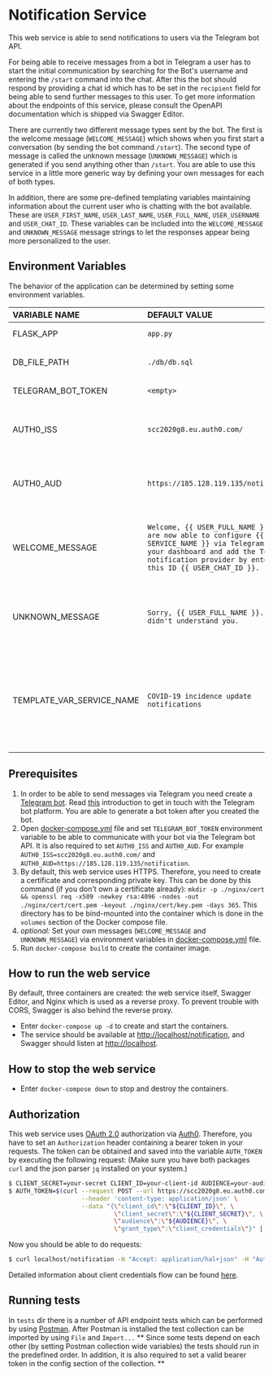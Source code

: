# Notification Service

This web service is able to send notifications to users via the Telegram bot API.

For being able to receive messages from a bot in Telegram a user has to start the initial communication by searching for the Bot's username and entering the `/start` command into the chat.
After this the bot should respond by providing a chat id which has to be set in the `recipient` field for being able to send further messages to this user.
To get more information about the endpoints of this service, please consult the OpenAPI documentation which is shipped via Swagger Editor.

There are currently two different message types sent by the bot. The first is the welcome message (`WELCOME_MESSAGE`) which shows when you
first start a conversation (by sending the bot command `/start`). The second type of message is called the unknown
message (`UNKNOWN_MESSAGE`) which is generated if you send anything other than `/start`. You are able to use this service in a little
more generic way by defining your own messages for each of both types.

In addition, there are some pre-defined templating variables maintaining information about the current user who is
chatting with the bot available. These are `USER_FIRST_NAME`, `USER_LAST_NAME`, `USER_FULL_NAME`, `USER_USERNAME` and
`USER_CHAT_ID`.
These variables can be included into the `WELCOME_MESSAGE` and `UNKNOWN_MESSAGE` message strings to let the responses appear being more personalized to the user.

## Environment Variables

The behavior of the application can be determined by setting some environment variables.

| VARIABLE NAME       | DEFAULT VALUE     | DESCRIPTION     |
| :------------- | :---------- | :----------- |
|  FLASK_APP | `app.py`  | Location of the Flask application    |
|  DB_FILE_PATH | `./db/db.sql`  | Location of the SQLite database file    |
|  TELEGRAM_BOT_TOKEN | `<empty>`  | Telegram Bot token   |
|  AUTH0_ISS | `scc2020g8.eu.auth0.com/`  | Token issuer. Required for Auth0 token based client credentials flow. |
|  AUTH0_AUD | `https://185.128.119.135/notification`  | Audience for the token. Required for Auth0 token based client credentials flow. |
|  WELCOME_MESSAGE | `Welcome, {{ USER_FULL_NAME }}! You are now able to configure {{ SERVICE_NAME }} via Telegram. Go to your dashboard and add the Telegram notification provider by entering this ID {{ USER_CHAT_ID }}.`  | Message the bot responds with after the user has started the conversation (bot command `/start`). |
|  UNKNOWN_MESSAGE | `Sorry, {{ USER_FULL_NAME }}. I didn't understand you.`  | Message the bot responds with after the user sent a message different from `/start`. |
|  TEMPLATE_VAR_SERVICE_NAME | `COVID-19 incidence update notifications` | Template variable which can be used in both message types `WELCOME_MESSAGE` and `UNKNOWN_MESSAGE`. Purpose of the application. |

## Prerequisites

1) In order to be able to send messages via Telegram you need create a
[Telegram bot](https://telegram.org/blog/bot-revolution).
Read [this](https://core.telegram.org/bots) introduction to get in touch with the Telegram bot platform.
You are able to generate a bot token after you created the bot.
2) Open [docker-compose.yml](docker-compose.yml) file and set `TELEGRAM_BOT_TOKEN` environment variable to be able to
   communicate with your bot via the Telegram bot API. It is also required to set `AUTH0_ISS` and `AUTH0_AUD`.
   For example `AUTH0_ISS=scc2020g8.eu.auth0.com/` and `AUTH0_AUD=https://185.128.119.135/notification`.
3) By default, this web service uses HTTPS. Therefore, you need to create a certificate and corresponding private key.
   This can be done by this command (if you don't own a certificate already):
   `mkdir -p ./nginx/cert && openssl req -x509 -newkey rsa:4096 -nodes -out ./nginx/cert/cert.pem -keyout ./nginx/cert/key.pem -days 365`.
   This directory has to be bind-mounted into the container which is done in the `volumes` section of the Docker compose
   file.
4) *optional:* Set your own messages (`WELCOME_MESSAGE` and `UNKNOWN_MESSAGE`) via environment variables in
   [docker-compose.yml](docker-compose.yml) file.
5) Run `docker-compose build` to create the container image.

## How to run the web service

By default, three containers are created: the web service itself, Swagger Editor, and Nginx which is used as a reverse
proxy. To prevent trouble with CORS, Swagger is also behind the reverse proxy.

 * Enter `docker-compose up -d` to create and start the containers.
 * The service should be available at [http://localhost/notification](http://localhost/notification), and Swagger should listen at [http://localhost](http://localhost).

## How to stop the web service

 * Enter `docker-compose down` to stop and destroy the containers.

## Authorization

This web service uses [OAuth 2.0](https://tools.ietf.org/html/rfc6749) authorization via [Auth0](https://auth0.com).
Therefore, you have to set an `Authorization` header containing a bearer token in your requests. 
The token can be obtained and saved into the variable `AUTH_TOKEN` by executing the following request:
(Make sure you have both packages `curl` and the json parser `jq` installed on your system.)

```bash
$ CLIENT_SECRET=your-secret CLIENT_ID=your-client-id AUDIENCE=your-audience
$ AUTH_TOKEN=$(curl --request POST --url https://scc2020g8.eu.auth0.com/oauth/token \
                    --header 'content-type: application/json' \
                    --data "{\"client_id\":\"${CLIENT_ID}\", \
                             \"client_secret\":\"${CLIENT_SECRET}\", \
                             \"audience\":\"${AUDIENCE}\", \
                             \"grant_type\":\"client_credentials\"}" | jq -r .access_token)
```

Now you should be able to do requests:

```bash
$ curl localhost/notification -H "Accept: application/hal+json" -H "Authorization: Bearer ${AUTH_TOKEN}"
```

Detailed information about client credentials flow can be found
[here](https://auth0.com/docs/flows/call-your-api-using-the-client-credentials-flow).

## Running tests

In `tests` dir there is a number of API endpoint tests which can be performed by using
[Postman](https://www.postman.com/). After Postman is installed the test collection can be imported by using `File` and
`Import...` ** Since some tests depend on each other (by setting Postman collection wide variables) the tests should
run in the predefined order. In addition, it is also required to set a valid bearer token in the config section of the
collection. **